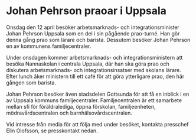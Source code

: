# Johan Pehrson praoar i Uppsala

Onsdag den 12 april besöker arbetsmarknads- och integrationsminister Johan Pehrson Uppsala som en del i sin pågående prao-turné. Han gör denna gång prao som lärare och barista. Dessutom besöker Johan Pehrson en av kommunens familjecentraler.

Under onsdagen kommer arbetsmarknads- och integrationsministern att besöka Nannaskolan i centrala Uppsala, där han ska göra prao och diskutera arbetsmarknads- och integrationsinsatser med skolans lärare. Efter lunch åker ministern till ett café för att göra ytterligare prao, den här gången som barista.

Johan Pehrson besöker även stadsdelen Gottsunda för att få en inblick i en av Uppsala kommuns familjecentraler. Familjecentralen är ett samarbete mellan sfi för föräldralediga, öppna förskolan, familjeenheten, mödravårdscentralen och barnhälsovårdscentralen.

Vid intresse från media för att följa med under besöket, kontakta presschef Elin Olofsson, se presskontakt nedan.
